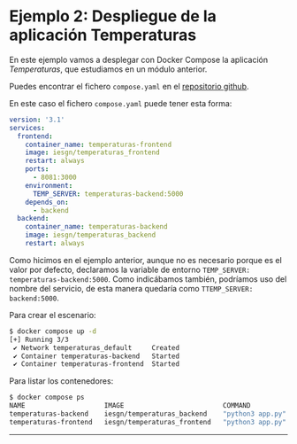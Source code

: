 # Ejemplo 2: Despliegue de la aplicación Temperaturas

En este ejemplo vamos a desplegar con Docker Compose la aplicación *Temperaturas*, que estudiamos en un módulo anterior.

Puedes encontrar el fichero `compose.yaml` en el [repositorio github](https://github.com/josedom24/ejemplos_curso_docker_ow).


En este caso el fichero `compose.yaml` puede tener esta forma:

```yaml
version: '3.1'
services:
  frontend:
    container_name: temperaturas-frontend
    image: iesgn/temperaturas_frontend
    restart: always
    ports:
      - 8081:3000
    environment:
      TEMP_SERVER: temperaturas-backend:5000
    depends_on:
      - backend
  backend:
    container_name: temperaturas-backend
    image: iesgn/temperaturas_backend
    restart: always
```

Como hicimos en el ejemplo anterior, aunque no es necesario porque es el valor por defecto, declaramos la variable de entorno `TEMP_SERVER: temperaturas-backend:5000`. Como indicábamos también, podríamos uso del nombre del servicio, de esta manera quedaría como `TTEMP_SERVER: backend:5000`.

Para crear el escenario:

```bash
$ docker compose up -d
[+] Running 3/3
 ✔ Network temperaturas_default     Created                                                      0.3s 
 ✔ Container temperaturas-backend   Started                                                      0.2s 
 ✔ Container temperaturas-frontend  Started                                                      0.2s 
```

Para listar los contenedores:

```bash
$ docker compose ps
NAME                    IMAGE                         COMMAND            SERVICE    CREATED          STATUS          PORTS
temperaturas-backend    iesgn/temperaturas_backend    "python3 app.py"   backend    20 seconds ago   Up 18 seconds   5000/tcp
temperaturas-frontend   iesgn/temperaturas_frontend   "python3 app.py"   frontend   20 seconds ago   Up 17 seconds   0.0.0.0:8081->3000/tcp, :::8081->3000/tcp
```
---
